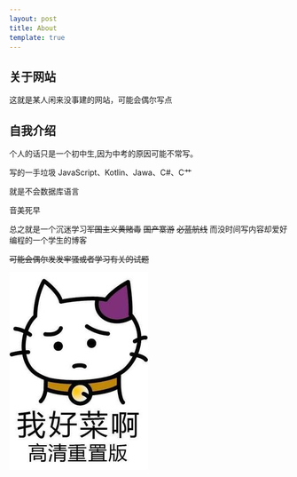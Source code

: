 ```yaml
---
layout: post
title: About
template: true
---
```


## 关于网站
这就是某人闲来没事建的网站，可能会偶尔写点


## 自我介绍

个人的话只是一个初中生,因为中考的原因可能不常写。

写的一手垃圾 JavaScript、Kotlin、Jawa、C#、C艹

就是不会数据库语言

音美死早

总之就是一个沉迷学习~~军国主义黄赌毒~~ ~~国产寨游~~ ~~必蓝航线~~ 而没时间写内容却爱好编程的一个学生的博客

~~可能会偶尔发发牢骚或者学习有关的试题~~

![我好菜啊](img/expression-pack/我好菜啊.jpg)